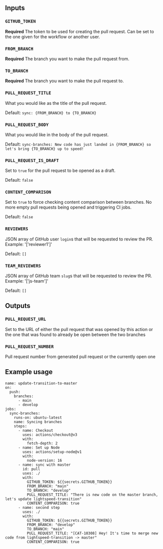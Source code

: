 
## Inputs

### `GITHUB_TOKEN`

**Required** The token to be used for creating the pull request. Can be set to the one given for the workflow or another user.

### `FROM_BRANCH`

**Required** The branch you want to make the pull request from.

### `TO_BRANCH`

**Required** The branch you want to make the pull request to.

### `PULL_REQUEST_TITLE`

What you would like as the title of the pull request.

Default: `sync: {FROM_BRANCH} to {TO_BRANCH}`

### `PULL_REQUEST_BODY`

What you would like in the body of the pull request.

Default: `sync-branches: New code has just landed in {FROM_BRANCH} so let's bring {TO_BRANCH} up to speed!`

### `PULL_REQUEST_IS_DRAFT`

Set to `true` for the pull request to be opened as a draft.

Default: `false`

### `CONTENT_COMPARISON`

Set to `true` to force checking content comparison between branches.
No more empty pull requests being opened and triggering CI jobs.

Default: `false`
### `REVIEWERS`

JSON array of GitHub user `login`s that will be requested to review the PR. Example: '['reviewer1']'

Default: `[]`
### `TEAM_REVIEWERS`

JSON array of GitHub team `slug`s that will be requested to review the PR. Example: '['js-team']'

Default: `[]`

## Outputs

### `PULL_REQUEST_URL`

Set to the URL of either the pull request that was opened by this action or the one that was found to already be open between the two branches

### `PULL_REQUEST_NUMBER`

Pull request number from generated pull request or the currently open one

## Example usage

```YML
name: update-transition-to-master
on:
  push:
    branches:
      - main
      - develop
jobs:
  sync-branches:
    runs-on: ubuntu-latest
    name: Syncing branches
    steps:
      - name: Checkout
        uses: actions/checkout@v3
        with:
          fetch-depth: 2
      - name: Set up Node
        uses: actions/setup-node@v1
        with:
          node-version: 16
      - name: sync with master
        id: pull
        uses: ./
        with:
          GITHUB_TOKEN: ${{secrets.GITHUB_TOKEN}}
          FROM_BRANCH: "main"
          TO_BRANCH: "develop"
          PULL_REQUEST_TITLE: "There is new code on the master branch, let's update lightspeed-transition"
          CONTENT_COMPARISON: true
      - name: second step
        uses: ./
        with:
          GITHUB_TOKEN: ${{secrets.GITHUB_TOKEN}}
          FROM_BRANCH: "develop"
          TO_BRANCH: "main"
          PULL_REQUEST_TITLE: "[CAT-10308] Hey! It's time to merge new code from lightspeed-transition -> master"
          CONTENT_COMPARISON: true
```
